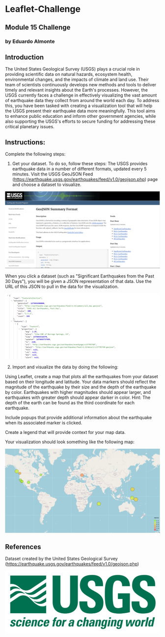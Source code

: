 # Leaflet-Challenge
## Module 15 Challenge
### by Eduardo Almonte

## Introduction

The United States Geological Survey (USGS) plays a crucial role in providing scientific data on natural hazards, ecosystem health, environmental changes, and the impacts of climate and land use. Their team of scientists continuously develops new methods and tools to deliver timely and relevant insights about the Earth's processes. However, the USGS currently faces a challenge in effectively visualizing the vast amount of earthquake data they collect from around the world each day. To address this, you have been tasked with creating a visualization tool that will help the USGS present their earthquake data more meaningfully. This tool aims to enhance public education and inform other government agencies, while also supporting the USGS's efforts to secure funding for addressing these critical planetary issues.

## Instructions:
Complete the following steps:

1. Get your dataset. To do so, follow these steps:
The USGS provides earthquake data in a number of different formats, updated every 5 minutes. Visit the USGS GeoJSON Feed (https://earthquake.usgs.gov/earthquakes/feed/v1.0/geojson.php) page and choose a dataset to visualize.

![USGS](https://github.com/almonte951/Leaflet-Challenge/blob/main/Images/3-Data.png)

When you click a dataset (such as "Significant Earthquakes from the Past 30 Days"), you will be given a JSON representation of that data. Use the URL of this JSON to pull in the data for the visualization.

![json data](https://github.com/almonte951/Leaflet-Challenge/blob/main/Images/4-JSON.png)

2. Import and visualize the data by doing the following:

Using Leaflet, create a map that plots all the earthquakes from your dataset based on their longitude and latitude.
  Your data markers should reflect the magnitude of the earthquake by their size and the depth of the earthquake by color. Earthquakes with higher magnitudes should appear larger, and earthquakes with greater depth should appear darker in color.
  Hint: The depth of the earth can be found as the third coordinate for each earthquake.
  
Include popups that provide additional information about the earthquake when its associated marker is clicked.

Create a legend that will provide context for your map data.

Your visualization should look something like the following map:

![map](https://github.com/almonte951/Leaflet-Challenge/blob/main/Images/map%20.png)

## References
Dataset created by the United States Geological Survey
(https://earthquake.usgs.gov/earthquakes/feed/v1.0/geojson.php)

![USGS logo](https://github.com/almonte951/Leaflet-Challenge/blob/main/Images/1-Logo.png)
